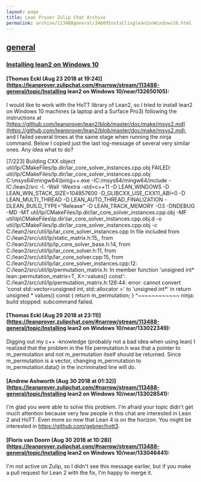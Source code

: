 ```yaml
---
layout: page
title: Lean Prover Zulip Chat Archive 
permalink: archive/113488general/34609Installinglean2onWindows10.html
---
```


## [general](index.html)
### [Installing lean2 on Windows 10](34609Installinglean2onWindows10.html)

#### [Thomas Eckl (Aug 23 2018 at 19:24)](https://leanprover.zulipchat.com/#narrow/stream/113488-general/topic/Installing lean2 on Windows 10/near/132650105):
I would like to work with the HoTT library of Lean2, so I tried to install lean2 on Windows 10 machines (a laptop and a Surface Pro3) following the instructions at [https://github.com/leanprover/lean2/blob/master/doc/make/msys2.md](https://github.com/leanprover/lean2/blob/master/doc/make/msys2.md), and I failed several times at the same stage when running the ninja command. Below I copied just the last log-message of several very similar ones.  Any idea what to do?

[7/223] Building CXX object util/lp/CMakeFiles/lp.dir/lar_core_solver_instances.cpp.obj
FAILED: util/lp/CMakeFiles/lp.dir/lar_core_solver_instances.cpp.obj 
C:\msys64\mingw64\bin\g++.exe   -IC:/msys64/mingw64/include -IC:/lean2/src -I. -Wall -Wextra -std=c++11  -D LEAN_WINDOWS -D LEAN_WIN_STACK_SIZE=104857600 -D_GLIBCXX_USE_CXX11_ABI=0 -D LEAN_MULTI_THREAD -D LEAN_AUTO_THREAD_FINALIZATION -DLEAN_BUILD_TYPE="Release" -D LEAN_TRACK_MEMORY -O3 -DNDEBUG -MD -MT util/lp/CMakeFiles/lp.dir/lar_core_solver_instances.cpp.obj -MF util\lp\CMakeFiles\lp.dir\lar_core_solver_instances.cpp.obj.d -o util/lp/CMakeFiles/lp.dir/lar_core_solver_instances.cpp.obj -c C:/lean2/src/util/lp/lar_core_solver_instances.cpp
In file included from C:/lean2/src/util/lp/static_matrix.h:15,,
                 from C:/lean2/src/util/lp/lp_core_solver_base.h:14,
				 from C:/lean2/src/util/lp/lar_core_solver.h:11,
				 from C:/lean2/src/util/lp/lar_core_solver.cpp:15,
				 from C:/lean2/src/util/lp/lar_core_solver_instances.cpp:12:
C:/lean2/src/util/lp/permutation_matrix.h: 
In member function 'unsigned int* lean::permutation_matrix<T, X>::values() const':
C:/lean2/src/util/lp/permutation_matrix.h:126:44: error: cannot convert 'const std::vector<unsigned int, std::allocator<unsigned int> >' to 'unsigned int*' in return unsigned * values() const { return m_permutation; }
										  ^~~~~~~~~~~~~
ninja: build stopped: subcommand failed.

#### [Thomas Eckl (Aug 29 2018 at 23:11)](https://leanprover.zulipchat.com/#narrow/stream/113488-general/topic/Installing lean2 on Windows 10/near/133022349):
Digging out my c++ -knowledge (probably not a bad idea when using lean) I realized that the problem in the file permutation.h was that a pointer to m_permutation and not m_permutation itself should be returned. Since m_permutation is a vector, changing m_permutation to m_permutation.data()  in the incriminated line will do.

#### [Andrew Ashworth (Aug 30 2018 at 01:32)](https://leanprover.zulipchat.com/#narrow/stream/113488-general/topic/Installing lean2 on Windows 10/near/133028541):
I'm glad you were able to solve this problem. I'm afraid your topic didn't get much attention because very few people in this chat are interested in Lean 2 and HoTT. Even more so now that Lean 4 is on the horizon. You might be interested in https://github.com/gebner/hott3.

#### [Floris van Doorn (Aug 30 2018 at 10:28)](https://leanprover.zulipchat.com/#narrow/stream/113488-general/topic/Installing lean2 on Windows 10/near/133046441):
I'm not active on Zulip, so I didn't see this message earlier, but if you make a pull request for Lean 2 with the fix, I'm happy to merge it.


